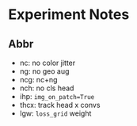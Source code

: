 # Experiment Notes

## Abbr
* nc: no color jitter
* ng: no geo aug
* ncg: nc+ng
* nch: no cls head
* ihp: `img_on_patch=True`
* thcx: track head x convs
* lgw: `loss_grid` weight
